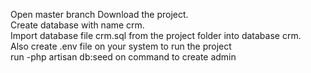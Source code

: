 Open master branch
Download the project.             
       Create database with name crm.           
             Import database file crm.sql from the project folder into database crm.          
               Also create .env file on your system to run the project   
                 run -php artisan db:seed on command to create admin
                   
